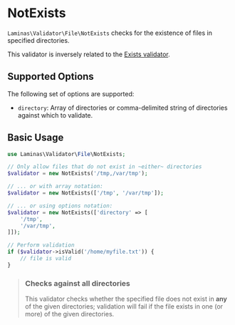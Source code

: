 # NotExists

`Laminas\Validator\File\NotExists` checks for the existence of files in specified
directories.

This validator is inversely related to the [Exists validator](exists.md).

## Supported Options

The following set of options are supported:

- `directory`: Array of directories or comma-delimited string of directories
  against which to validate.

## Basic Usage

```php
use Laminas\Validator\File\NotExists;

// Only allow files that do not exist in ~either~ directories
$validator = new NotExists('/tmp,/var/tmp');

// ... or with array notation:
$validator = new NotExists(['/tmp', '/var/tmp']);

// ... or using options notation:
$validator = new NotExists(['directory' => [
    '/tmp',
    '/var/tmp',
]]);

// Perform validation
if ($validator->isValid('/home/myfile.txt')) {
    // file is valid
}
```

> ### Checks against all directories
>
> This validator checks whether the specified file does not exist in **any** of
> the given directories; validation will fail if the file exists in one (or
> more) of the given directories.

